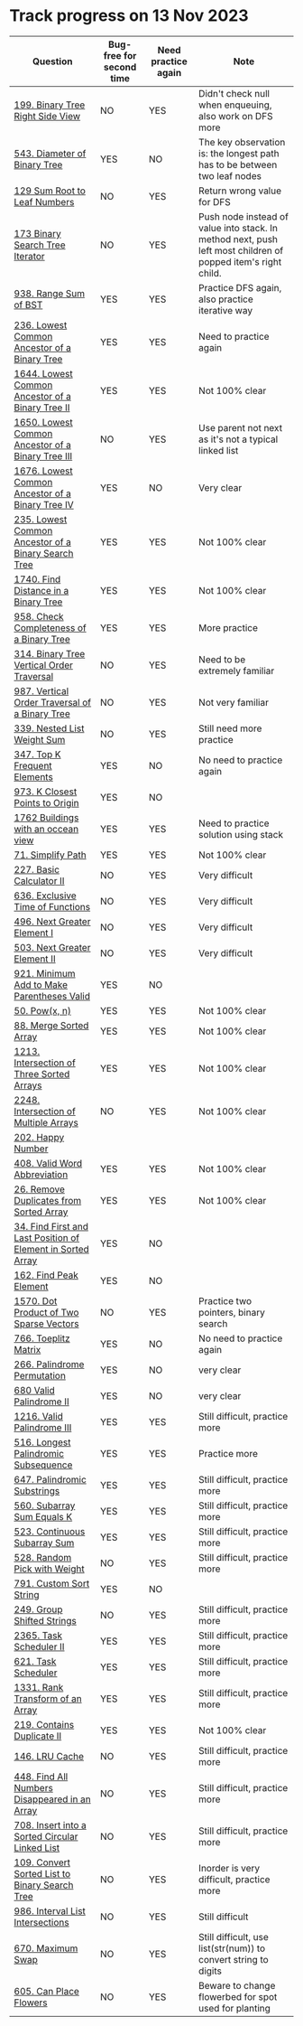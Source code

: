 # Track progress on 13 Nov 2023
| Question                                                                                      | Bug-free for second time | Need practice again | Note                         
| ---------------------------------------------------------------------                         | ----------------------- |---------------------|------------------------------ 
| [199. Binary Tree Right Side View](https://leetcode.com/problems/binary-tree-right-side-view) | NO                     | YES                   | Didn't check null when enqueuing, also work on DFS more   
| [543. Diameter of Binary Tree](https://leetcode.com/problems/diameter-of-binary-tree) | YES                     | NO                   | The key observation is: the longest path has to be between two leaf nodes 
| [129 Sum Root to Leaf Numbers](https://leetcode.com/problems/sum-root-to-leaf-numbers)            | NO                 | YES                   | Return wrong value for DFS 
| [173 Binary Search Tree Iterator](https://leetcode.com/problems/binary-search-tree-iterator)      | NO                  | YES                   | Push node instead of value into stack. In method next, push left most children of popped item's right child.
| [938. Range Sum of BST](https://leetcode.com/problems/range-sum-of-bst)                          | YES                 | YES                   | Practice DFS again, also practice iterative way
| [236. Lowest Common Ancestor of a Binary Tree](https://leetcode.com/problems/lowest-common-ancestor-of-a-binary-tree) | YES                 | YES                   | Need to practice again  
| [1644. Lowest Common Ancestor of a Binary Tree II](https://leetcode.com/problems/lowest-common-ancestor-of-a-binary-tree-ii) | YES                 | YES                   | Not 100% clear
| [1650. Lowest Common Ancestor of a Binary Tree III](https://leetcode.com/problems/lowest-common-ancestor-of-a-binary-tree-iii) | NO                 |YES                   | Use parent not next as it's not a typical linked list
| [1676. Lowest Common Ancestor of a Binary Tree IV](https://leetcode.com/problems/lowest-common-ancestor-of-a-binary-tree-iv) | YES                 | NO                   | Very clear
| [235. Lowest Common Ancestor of a Binary Search Tree](https://leetcode.com/problems/lowest-common-ancestor-of-a-binary-search-tree) | YES                 |YES                   | Not 100% clear
| [1740. Find Distance in a Binary Tree](https://leetcode.com/problems/find-distance-in-a-binary-tree) | YES                 |YES                   | Not 100% clear 
| [958. Check Completeness of a Binary Tree](https://leetcode.com/problems/check-completeness-of-a-binary-tree/) | YES                 |YES                   | More practice
| [314. Binary Tree Vertical Order Traversal](https://leetcode.com/problems/binary-tree-vertical-order-traversal) | NO                 |YES                   | Need to be extremely familiar
| [987. Vertical Order Traversal of a Binary Tree](https://leetcode.com/problems/vertical-order-traversal-of-a-binary-tree) | NO                 |YES                 |Not very familiar
| [339. Nested List Weight Sum](https://leetcode.com/problems/nested-list-weight-sum)                             | NO                 |YES                   | Still need more practice
| [347. Top K Frequent Elements](https://leetcode.com/problems/top-k-frequent-elements/)            | YES                     | NO                    | No need to practice again 
| [973. K Closest Points to Origin](https://leetcode.com/problems/k-closest-points-to-origin)       | YES                 | NO                   |                          |
| [1762 Buildings with an occean view](https://leetcode.com/problems/buildings-with-an-ocean-view)  | YES                 | YES                   | Need to practice solution using stack   |   
|[71. Simplify Path](https://leetcode.com/problems/simplify-path)                                   | YES                 |YES                   | Not 100% clear
|[227. Basic Calculator II](https://leetcode.com/problems/basic-calculator-ii)                      | NO                 |YES                   | Very difficult
[636. Exclusive Time of Functions](https://leetcode.com/problems/exclusive-time-of-functions)       | NO                 |YES                   | Very difficult
|[496. Next Greater Element I](https://leetcode.com/problems/next-greater-element-i)                | NO                 |YES                   | Very difficult
| [503. Next Greater Element II](https://leetcode.com/problems/next-greater-element-ii)             | NO                 |YES                   | Very difficult
|[921. Minimum Add to Make Parentheses Valid](https://leetcode.com/problems/minimum-add-to-make-parentheses-valid)  | YES                 | NO                   | 
| [50. Pow(x, n)](https://leetcode.com/problems/powx-n/)                                            | YES                 | YES                   | Not 100% clear           
| [88. Merge Sorted Array](https://leetcode.com/problems/merge-sorted-array)                        | YES                 | YES                    | Not 100% clear               | [349. Intersection of Two Arrays](https://leetcode.com/problems/intersection-of-two-arrays)       | YES                  | YES                  | Not 100% clear   
| [1213. Intersection of Three Sorted Arrays](https://leetcode.com/problems/intersection-of-three-sorted-arrays)       | YES                  | YES                  | Not 100% clear     
| [2248. Intersection of Multiple Arrays](https://leetcode.com/problems/intersection-of-multiple-arrays)     | NO                  | YES                  | Not 100% clear
| [202. Happy Number](https://leetcode.com/problems/happy-number) 
|[408. Valid Word Abbreviation](https://leetcode.com/problems/valid-word-abbreviation)    | YES                  | YES                  | Not 100% clear    
[26. Remove Duplicates from Sorted Array](https://leetcode.com/problems/remove-duplicates-from-sorted-array)      | YES                  | YES                  | Not 100% clear                      
| [34. Find First and Last Position of Element in Sorted Array](https://leetcode.com/problems/find-first-and-last-position-of-element-in-sorted-array/)                  | YES                 | NO                    |                          |
[162. Find Peak Element](https://leetcode.com/problems/find-peak-element/)                          | YES                  | NO                  |
| [1570. Dot Product of Two Sparse Vectors](https://leetcode.com/problems/dot-product-of-two-sparse-vectors)       | NO                  | YES                  | Practice two pointers, binary search 
| [766. Toeplitz Matrix](https://leetcode.com/problems/toeplitz-matrix)                         | YES                     | NO                    | No need to practice again   
| [266. Palindrome Permutation](https://leetcode.com/problems/palindrome-permutation)           | YES                 | NO                    | very clear 
|[680 Valid Palindrome II](https://leetcode.com/problems/valid-palindrome-ii)                   | YES                 | NO                    | very clear 
|[1216. Valid Palindrome III](https://leetcode.com/problems/valid-palindrome-iii)               | YES                 | YES                    | Still difficult, practice more
| [516. Longest Palindromic Subsequence](https://leetcode.com/problems/longest-palindromic-subsequence)| YES                 | YES                    | Practice more
| [647. Palindromic Substrings](https://leetcode.com/problems/palindromic-substrings)     | YES                 | YES                    | Still difficult, practice more
|[560. Subarray Sum Equals K](https://leetcode.com/problems/subarray-sum-equals-k)        | YES                 | YES                    | Still difficult, practice more
|[523. Continuous Subarray Sum](https://leetcode.com/problems/continuous-subarray-sum)    | YES                 | YES                    | Still difficult, practice more
|[528. Random Pick with Weight](https://leetcode.com/problems/random-pick-with-weight)    | NO                 | YES                    | Still difficult, practice more
|[791. Custom Sort String](https://leetcode.com/problems/custom-sort-string)              | YES                 | NO                    | 
|[249. Group Shifted Strings](https://leetcode.com/problems/group-shifted-strings)        | NO                 | YES                    | Still difficult, practice more
|[2365. Task Scheduler II](https://leetcode.com/problems/task-scheduler-ii)               | YES                 | YES                    | Still difficult, practice more
|[621. Task Scheduler](https://leetcode.com/problems/task-scheduler)                      | YES                 | YES                    | Still difficult, practice more
|[1331. Rank Transform of an Array](https://leetcode.com/problems/rank-transform-of-an-array)| YES                 | YES                    | Still difficult, practice more
|[219. Contains Duplicate II](https://leetcode.com/problems/contains-duplicate-ii)  | YES                 | YES                    | Not 100% clear
|[146. LRU Cache](https://leetcode.com/problems/lru-cache)                          | NO                 | YES                    | Still difficult, practice more
|[448. Find All Numbers Disappeared in an Array](https://leetcode.com/problems/find-all-numbers-disappeared-in-an-array)| NO                 | YES                    | Still difficult, practice more
|[708. Insert into a Sorted Circular Linked List](https://leetcode.com/problems/insert-into-a-sorted-circular-linked-list)| NO                 | YES                    | Still difficult, practice more
| [109. Convert Sorted List to Binary Search Tree](https://leetcode.com/problems/convert-sorted-list-to-binary-search-tree)| NO                 | YES                    | Inorder is very difficult, practice more
|[986. Interval List Intersections](https://leetcode.com/problems/interval-list-intersections)| NO                 | YES                    | Still difficult
|[670. Maximum Swap](https://leetcode.com/problems/maximum-swap) | NO                 | YES                    | Still difficult, use list(str(num)) to convert string to digits
|[605. Can Place Flowers](https://leetcode.com/problems/can-place-flowers) | NO                 | YES                    | Beware to change flowerbed for spot used for planting

